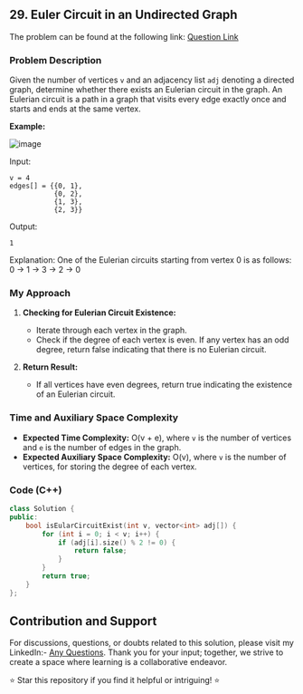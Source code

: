 ## 29. Euler Circuit in an Undirected Graph

The problem can be found at the following link: [Question Link](https://www.geeksforgeeks.org/problems/euler-circuit-in-a-directed-graph/1)

### Problem Description

Given the number of vertices `v` and an adjacency list `adj` denoting a directed graph, determine whether there exists an Eulerian circuit in the graph. An Eulerian circuit is a path in a graph that visits every edge exactly once and starts and ends at the same vertex.

**Example:**

![image](https://github.com/Hunterdii/GeeksforGeeks-POTD/assets/124852522/2028909c-f65e-4c45-92a8-13a2fdcb7a22)


Input:
```
v = 4 
edges[] = {{0, 1}, 
           {0, 2}, 
           {1, 3}, 
           {2, 3}}
```
Output:
```
1
```
Explanation: 
One of the Eulerian circuits starting from vertex 0 is as follows:
0 -> 1 -> 3 -> 2 -> 0

### My Approach

1. **Checking for Eulerian Circuit Existence:**
   - Iterate through each vertex in the graph.
   - Check if the degree of each vertex is even. If any vertex has an odd degree, return false indicating that there is no Eulerian circuit.

2. **Return Result:**
   - If all vertices have even degrees, return true indicating the existence of an Eulerian circuit.

### Time and Auxiliary Space Complexity

- **Expected Time Complexity:** O(v + e), where `v` is the number of vertices and `e` is the number of edges in the graph.
- **Expected Auxiliary Space Complexity:** O(v), where `v` is the number of vertices, for storing the degree of each vertex.

### Code (C++)

```cpp
class Solution {
public:
    bool isEularCircuitExist(int v, vector<int> adj[]) {
        for (int i = 0; i < v; i++) {
            if (adj[i].size() % 2 != 0) {
                return false;
            }
        }
        return true;
    }
};
```

## Contribution and Support

For discussions, questions, or doubts related to this solution, please visit my LinkedIn:- [Any Questions](https://www.linkedin.com/in/het-patel-8b110525a/). 
Thank you for your input; together, we strive to create a space where learning is a collaborative endeavor.

⭐ Star this repository if you find it helpful or intriguing! ⭐
